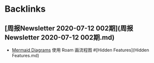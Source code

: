 
# Backlinks
## [周报Newsletter 2020-07-12 002期](周报Newsletter 2020-07-12 002期.md)
- [Mermaid Diagrams](https://roamresearch.com/#/app/help/page/kw78QlSZ6) 使用 Roam 画流程图 #[Hidden Features](Hidden Features.md)

